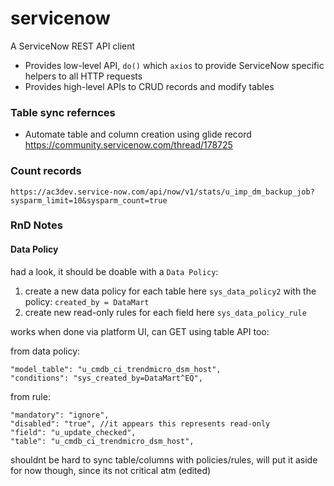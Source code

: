 # servicenow

A ServiceNow REST API client

* Provides low-level API, `do()` which `axios` to provide ServiceNow specific helpers to all HTTP requests
* Provides high-level APIs to CRUD records and modify tables

### Table sync refernces

* Automate table and column creation using glide record
  https://community.servicenow.com/thread/178725

### Count records

`https://ac3dev.service-now.com/api/now/v1/stats/u_imp_dm_backup_job?sysparm_limit=10&sysparm_count=true`

### RnD Notes

#### Data Policy

had a look, it should be doable with a `Data Policy`:

1.  create a new data policy for each table here `sys_data_policy2` with the policy: `created_by = DataMart`
2.  create new read-only rules for each field here `sys_data_policy_rule`

works when done via platform UI, can GET using table API too:

from data policy:

```
"model_table": "u_cmdb_ci_trendmicro_dsm_host",
"conditions": "sys_created_by=DataMart^EQ",
```

from rule:

```
"mandatory": "ignore",
"disabled": "true", //it appears this represents read-only
"field": "u_update_checked",
"table": "u_cmdb_ci_trendmicro_dsm_host",
```

shouldnt be hard to sync table/columns with policies/rules, will put it aside for now though, since its not critical atm (edited)
